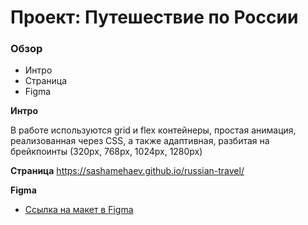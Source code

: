 # Проект: Путешествие по России

### Обзор
* Интро
* Страница
* Figma

**Интро**

В работе используются grid и flex контейнеры, простая анимация, реализованная через CSS, а также адаптивная, разбитая на брейкпоинты (320px, 768px, 1024px, 1280px)

**Страница**
https://sashamehaev.github.io/russian-travel/

**Figma**

* [Ссылка на макет в Figma](https://www.figma.com/file/5S2WSbEFL6awjVWJ0NWL8Q/Sprint-3_-Russia-_-desktop-mobile?node-id=28503%3A0)

